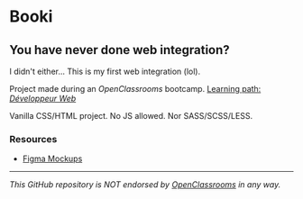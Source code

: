 # Booki

## You have never done web integration?

I didn't either...
This is my first web integration (lol).

Project made during an _OpenClassrooms_ bootcamp.
[Learning path: _Développeur Web_](https://openclassrooms.com/fr/paths/717-developpeur-web)

Vanilla CSS/HTML project.
No JS allowed. Nor SASS/SCSS/LESS.

### Resources

- [Figma Mockups](https://www.figma.com/file/aen32jonHhD7JnIEL2b3sE/Maquettes-Booki-(desktop%2C-mobile%2C-tablette)?node-id=349%3A1&t=XTrnZ2tN97kwdH24-0)

---

_This GitHub repository is NOT endorsed by [OpenClassrooms](https://openclassrooms.com/fr/) in any way._
